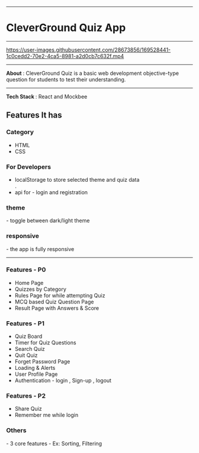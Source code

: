 <hr/>
<h1> CleverGround Quiz App</h1>
<hr/>


https://user-images.githubusercontent.com/28673856/169528441-1c0cedd2-70e2-4ca5-8981-a2d0cb7c632f.mp4


<hr/>
<b> About </b> : CleverGround Quiz is a basic web development objective-type question for students to test their understanding.
<br/>
<hr/>
<b> Tech Stack </b> : React and Mockbee 
<br/>
<h2> Features It has </h2>
<h3>Category</h3>
<ul>
  <li> HTML </li>
  <li> CSS </li>
</ul>
<h3> For Developers </h3>
<ul>
  <li> localStorage to store selected theme and quiz data </li>.
  <li> api for - login and registration </li>
</ul>
<h3> theme </h4> - toggle between dark/light theme
<h3> responsive </h3> - the app is fully responsive
<hr/>
<h3> Features - P0</h3>
<ul>
  <li>Home Page</li>
  <li>Quizzes by Category</li>
  <li>Rules Page for while attempting Quiz</li>
  <li>MCQ based Quiz Question Page</li>
  <li>Result Page with Answers & Score</li>
</ul>
<h3> Features - P1</h3>
<ul>
  <li>Quiz Board</li>
  <li>Timer for Quiz Questions</li>
  <li>Search Quiz</li>
  <li>Quit Quiz</li>
  <li>Forget Password Page</li>
  <li>Loading & Alerts</li>
  <li>User Profile Page</li>
  <li>Authentication - login , Sign-up , logout </li>
</ul>
<h3> Features - P2</h3> 
<ul>
  <li>Share Quiz</li>
  <li>Remember me while login</li>
</ul>

<h3> Others </h3> - 3 core features  - Ex: Sorting, Filtering



  







